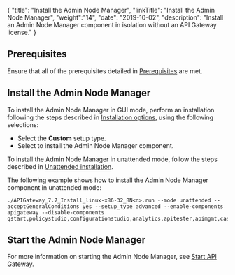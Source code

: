 {
"title": "Install the Admin Node Manager",
"linkTitle": "Install the Admin Node Manager",
"weight":"14",
"date": "2019-10-02",
"description": "Install an Admin Node Manager component in isolation without an API Gateway license."
}

## Prerequisites

Ensure that all of the prerequisites detailed in [Prerequisites](/docs/apim_installation/apigtw_install/system_requirements) are met.

## Install the Admin Node Manager

To install the Admin Node Manager in GUI mode, perform an installation following the steps described in [Installation options](/docs/apim_installation/apigtw_install/installation), using the following selections:

* Select the **Custom** setup type.
* Select to install the Admin Node Manager component.

To install the Admin Node Manager in unattended mode, follow the steps described in [Unattended installation](/docs/apim_installation/apigtw_install/installation_unattended).

The following example shows how to install the Admin Node Manager component in unattended mode:

```
./APIGateway_7.7_Install_linux-x86-32_BN<n>.run --mode unattended --acceptGeneralConditions yes --setup_type advanced --enable-components apigateway --disable-components qstart,policystudio,configurationstudio,analytics,apitester,apimgmt,cassandra,packagedeploytools
```

## Start the Admin Node Manager

For more information on starting the Admin Node Manager, see [Start API Gateway](/docs/apim_installation/apigtw_install/install_gateway#start-api-gateway).
